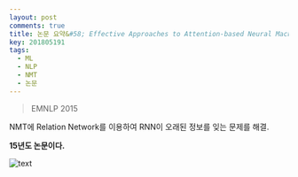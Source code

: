 ```yaml
---
layout: post
comments: true
title: 논문 요약&#58; Effective Approaches to Attention-based Neural Machine Translation
key: 201805191
tags:
  - ML
  - NLP
  - NMT
  - 논문
---
```


> EMNLP 2015

NMT에 Relation Network를 이용하여 RNN이 오래된 정보를 잊는 문제를 해결.

<!--more-->

**15년도 논문이다.**

![text](https://raw.githubusercontent.com/q0115643/my_blog/master/assets/images/paper-summary/Luong-EMNLP2017/1.png)













